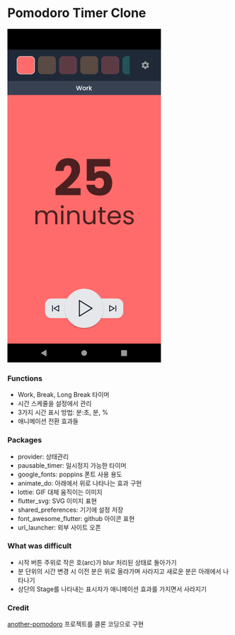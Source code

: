 # Pomodoro Timer Clone

 ![screenshot](screenshot.png)



### Functions

* Work, Break, Long Break 타이머
* 시간 스케줄을 설정에서 관리
* 3가지 시간 표시 방법:  분:초, 분, % 
* 애니메이션 전환 효과들



### Packages

- provider: 상태관리
- pausable_timer: 일시정지 가능한 타이머
- google_fonts: poppins 폰트 사용 용도
- animate_do: 아래에서 위로 나타나는 효과 구현
- lottie: GIF 대체 움직이는 이미지
- flutter_svg: SVG 이미지 표현
- shared_preferences: 기기에 설정 저장
- font_awesome_flutter: github 아이콘 표현
- url_launcher: 외부 사이트 오픈



### What was difficult

* 시작 버튼 주위로 작은 호(arc)가 blur 처리된 상태로 돌아가기
* 분 단위의 시간 변경 시 이전 분은 위로 올라가며 사라지고 새로운 분은 아래에서 나타나기
* 상단의 Stage를 나타내는 표시자가 애니메이션 효과를 가지면서 사라지기



### Credit

[another-pomodoro](https://another-pomodoro.app/timer/)  프로젝트를 클론 코딩으로 구현
